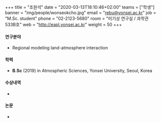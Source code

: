 +++
title = "조원석"
date = "2020-03-13T18:10:46+02:00"
teams = ["학생"]
banner = "img/people/wonseokcho.jpg"
email = "rebu@yonsei.ac.kr"
job = "M.Sc. student"
phone = "02-2123-5680"
room = "미기상 연구실 / 과학관 533B호"
web = "http://eapl.yonsei.ac.kr"
weight = 50
+++

#### 연구분야
 + Regional modeling land-atmosphere interaction

#### 학력
 + **B.Sc** (2019) in Atmospheric Sciences, Yonsei University, Seoul, Korea

#### 수상내역
 +
#### 논문
 +
